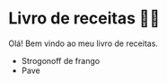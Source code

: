 # Livro de receitas :man_cook:

Olá! Bem vindo ao meu livro de receitas.

- Strogonoff de frango
- Pave
